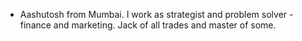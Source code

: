 - Aashutosh from Mumbai. I work as strategist and problem solver - finance and marketing. Jack of all trades and master of some.
